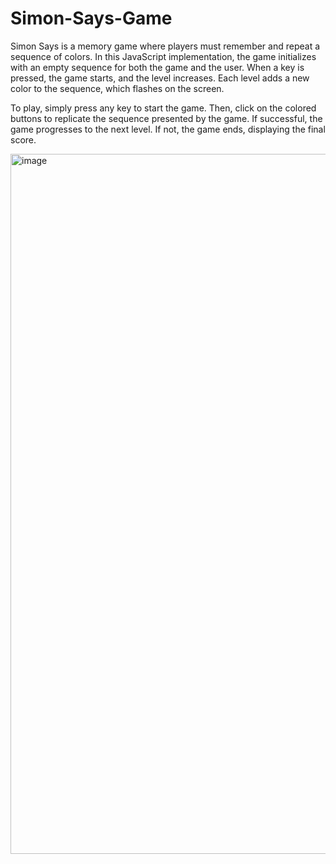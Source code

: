 # Simon-Says-Game
Simon Says is a memory game where players must remember and repeat a sequence of colors. In this JavaScript implementation, the game initializes with an empty sequence for both the game and the user. When a key is pressed, the game starts, and the level increases. Each level adds a new color to the sequence, which flashes on the screen.

To play, simply press any key to start the game. Then, click on the colored buttons to replicate the sequence presented by the game. If successful, the game progresses to the next level. If not, the game ends, displaying the final score.

<img width="1120" alt="image" src="https://github.com/Ayush8868/Simon-Says-Game/assets/99401047/3803cc5d-4f59-498c-bfc3-9ba13b907f00">


